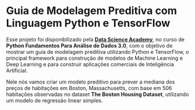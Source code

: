 #  **Guia de Modelagem Preditiva com Linguagem Python e TensorFlow**

Esse projeto foi disponibilizado pela [**Data Science Academy**](https://www.datascienceacademy.com.br/), no curso de **Python Fundamentos Para Análise de Dados 3.0**, com o objetivo de mostrar um guia de modelagem preditiva utilizando Python e TensorFlow, o principal framework para construção de modelos de Machine Learning e Deep Learning e para construir aplicações comerciais de Inteligência Artificial.

Nele nós vamos criar um modelo preditivo para prever a mediana dos preços de habitações em Boston, Massachusetts, com base em 506 habitações observadas no dataset **The Boston Housing Dataset**, utilizando um modelo de regressão linear simples.
